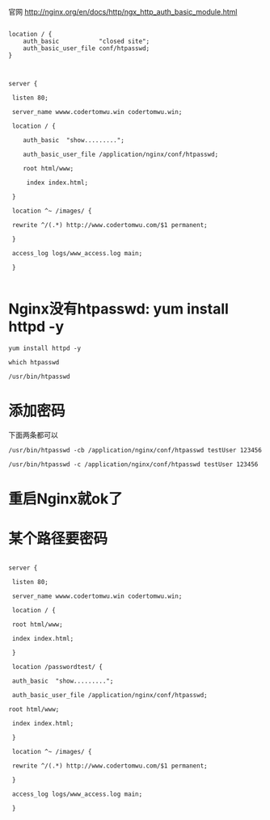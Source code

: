 官网
http://nginx.org/en/docs/http/ngx_http_auth_basic_module.html

```

location / {
    auth_basic           "closed site";
    auth_basic_user_file conf/htpasswd;
}


```


```

server {

 listen 80;

 server_name wwww.codertomwu.win codertomwu.win;

 location / {

 	auth_basic  "show.........";

 	auth_basic_user_file /application/nginx/conf/htpasswd;

	root html/www;

	 index index.html;

 }

 location ^~ /images/ {

 rewrite ^/(.*) http://www.codertomwu.com/$1 permanent;

 }

 access_log logs/www_access.log main;

 }


```

# Nginx没有htpasswd:  yum install httpd -y

```
yum install httpd -y

which htpasswd

/usr/bin/htpasswd

```


# 添加密码

下面两条都可以
```
/usr/bin/htpasswd -cb /application/nginx/conf/htpasswd testUser 123456

/usr/bin/htpasswd -c /application/nginx/conf/htpasswd testUser 123456

```

# 重启Nginx就ok了



# 某个路径要密码

```

server {

 listen 80;

 server_name wwww.codertomwu.win codertomwu.win;

 location / {

 root html/www;

 index index.html;

 }

 location /passwordtest/ {

 auth_basic  "show.........";

 auth_basic_user_file /application/nginx/conf/htpasswd;

root html/www;

 index index.html;

 }

 location ^~ /images/ {

 rewrite ^/(.*) http://www.codertomwu.com/$1 permanent;

 }

 access_log logs/www_access.log main;

 }

```